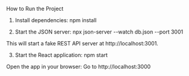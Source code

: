 How to Run the Project

1. Install dependencies:
npm install

2. Start the JSON server:
npx json-server --watch db.json --port 3001

This will start a fake REST API server at http://localhost:3001.

3. Start the React application:
npm start

Open the app in your browser:
Go to http://localhost:3000